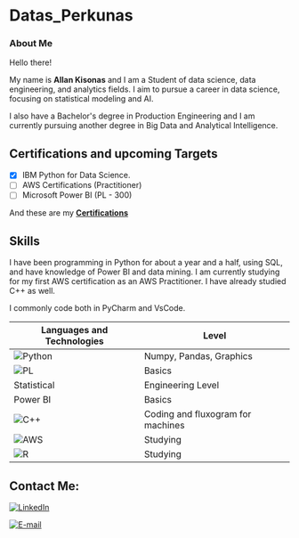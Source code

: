 
# Datas_Perkunas

### About Me

Hello there! 

  My name is **Allan Kisonas** and I am a Student of data science, data engineering, and analytics fields. I aim to pursue a career in data science, focusing on statistical modeling and AI.
  
I also have a Bachelor's degree in Production Engineering and I am currently pursuing another degree in Big Data and Analytical Intelligence.

## Certifications and upcoming Targets

- [x]  IBM Python for Data Science.
- [ ]  AWS Certifications (Practitioner)
- [ ]  Microsoft Power BI (PL - 300)

And these are my [**Certifications**](https://drive.google.com/drive/folders/1SgKgw8wbiHKe83OTQBWxLMXkMakKaYpx?usp=sharing)

## Skills

  I have been programming in Python for about a year and a half, using SQL, and have knowledge of Power BI and data mining. I am currently studying for my first AWS certification as an AWS Practitioner. I have already studied C++ as well. 

  I commonly code both in PyCharm and VsCode.

  | Languages and Technologies| Level |
  |------|-------|
  |![Python](https://img.shields.io/badge/python-3670A0?style=for-the-badge&logo=python&logoColor=ffdd54)|Numpy, Pandas, Graphics
  |![PL](https://img.shields.io/badge/PL%2FSQL-FFFFFF?style=for-the-badge&logo=oracle&logoColor=FF0000&labelColor=FFFFFF&color=FF0000)|Basics|
  |Statistical|Engineering Level|
  |Power BI|Basics|
  |  ![C++](https://img.shields.io/badge/C%2B%2B-00599C?style=for-the-badge&logo=c%2B%2B&logoColor=white)| Coding and fluxogram for machines|
  | ![AWS](https://img.shields.io/badge/AWS-000.svg?style=for-the-badge&logo=amazon-aws&logoColor=white)| Studying|
  |![R](https://img.shields.io/badge/R-276DC3?style=for-the-badge&logo=r&logoColor=white)| Studying|

## Contact Me:
[![LinkedIn](https://img.shields.io/badge/LinkedIn-0077B5?style=for-the-badge&logo=linkedin&logoColor=white)](https://www.linkedin.com/in/allan-kisonas-083707148/)

[![E-mail](https://img.shields.io/badge/-Email-000?style=for-the-badge&logo=microsoft-outlook&logoColor=007BFF)](allan.kisonas@outlook.com)
